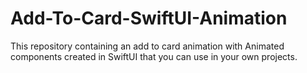 # Add-To-Card-SwiftUI-Animation
This repository containing an add to card animation with Animated components created in SwiftUI that you can use in your own projects.
